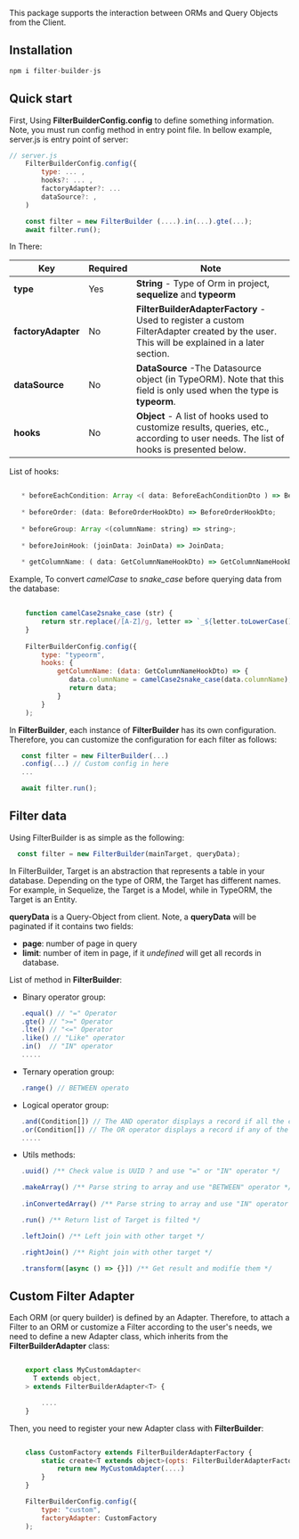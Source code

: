 This package supports the interaction between ORMs and Query Objects from the Client.

## Installation
```js
npm i filter-builder-js
```

## Quick start

First, Using **FilterBuilderConfig.config** to define something information. Note, you must run config method in entry point file. In bellow example, server.js is entry point of server: 
```js
// server.js
    FilterBuilderConfig.config({
        type: ... ,
        hooks?: ... ,
        factoryAdapter?: ...
        dataSource?: ,
    )

    const filter = new FilterBuilder (....).in(...).gte(...);
    await filter.run();
```

In There:
 
|Key|Required|Note|
|---|---|---|
|**type**|Yes|**String** - Type of Orm in project, **sequelize** and **typeorm**|
|**factoryAdapter**|No|**FilterBuilderAdapterFactory** - Used to register a custom FilterAdapter created by the user. This will be explained in a later section.|
|**dataSource**|No|**DataSource** -The Datasource object (in TypeORM). Note that this field is only used when the type is **typeorm**.|
|**hooks**|No|**Object** - A list of hooks used to customize results, queries, etc., according to user needs. The list of hooks is presented below.|


List of hooks:
```js

   * beforeEachCondition: Array <( data: BeforeEachConditionDto ) => BeforeEachConditionDto>;
   
   * beforeOrder: (data: BeforeOrderHookDto) => BeforeOrderHookDto; 
   
   * beforeGroup: Array <(columnName: string) => string>;
   
   * beforeJoinHook: (joinData: JoinData) => JoinData;
   
   * getColumnName: ( data: GetColumnNameHookDto) => GetColumnNameHookDto; 

```

Example, To convert *camelCase* to *snake_case* before querying data from the database:

```js
    
    function camelCase2snake_case (str) {
        return str.replace(/[A-Z]/g, letter => `_${letter.toLowerCase()}`);
    }
    
    FilterBuilderConfig.config({
        type: "typeorm",
        hooks: {
            getColumnName: (data: GetColumnNameHookDto) => {
               data.columnName = camelCase2snake_case(data.columnName);
               return data;
            }
        }
    );
```

In **FilterBuilder**, each instance of **FilterBuilder** has its own configuration. Therefore, you can customize the configuration for each filter as follows:

```js
   const filter = new FilterBuilder(...)
   .config(...) // Custom config in here
   ...

   await filter.run();
```

## Filter data
Using FilterBuilder is as simple as the following:

```js
  const filter = new FilterBuilder(mainTarget, queryData);
```

In FilterBuilder, Target is an abstraction that represents a table in your database. Depending on the type of ORM, the Target has different names. For example, in Sequelize, the Target is a Model, while in TypeORM, the Target is an Entity.

**queryData** is a Query-Object from client. Note, a **queryData** will be paginated if it contains two fields:

* **page**: number of page in query
* **limit**: number of item in page, if it *undefined* will get all records in database.


List of method in **FilterBuilder**:

- Binary operator group: 
```js
   .equal() // "=" Operator   
   .gte() // ">=" Operator
   .lte() // "<=" Operator
   .like() // "Like" operator
   .in()  // "IN" operator
   .....
```
- Ternary operation group: 

```js
   .range() // BETWEEN operato
```

- Logical operator group:
```js
   .and(Condition[]) // The AND operator displays a record if all the conditions are TRUE.   
   .or(Condition[]) // The OR operator displays a record if any of the conditions are TRUE.
   .....
```

- Utils methods:
```js
   .uuid() /** Check value is UUID ? and use "=" or "IN" operator */

   .makeArray() /** Parse string to array and use "BETWEEN" operator */
   
   .inConvertedArray() /** Parse string to array and use "IN" operator  */

   .run() /** Return list of Target is filted */

   .leftJoin() /** Left join with other target */

   .rightJoin() /** Right join with other target */

   .transform([async () => {}]) /** Get result and modifíe them */
```

## Custom Filter Adapter
Each ORM (or query builder) is defined by an Adapter. Therefore, to attach a Filter to an ORM or customize a Filter according to the user's needs, we need to define a new Adapter class, which inherits from the **FilterBuilderAdapter** class:

```js

    export class MyCustomAdapter<
      T extends object,
    > extends FilterBuilderAdapter<T> {

        ....
    }

```

Then, you need to register your new Adapter class with **FilterBuilder**:

```js

    class CustomFactory extends FilterBuilderAdapterFactory {
        static create<T extends object>(opts: FilterBuilderAdapterFactoryOptions<T>): FilterBuilderAdapter<T> {
            return new MyCustomAdapter(....)
        }
    }

    FilterBuilderConfig.config({
        type: "custom",
        factoryAdapter: CustomFactory
    );
```





